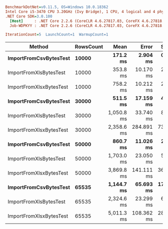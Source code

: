 ``` ini

BenchmarkDotNet=v0.11.5, OS=Windows 10.0.18362
Intel Core i5-3470 CPU 3.20GHz (Ivy Bridge), 1 CPU, 4 logical and 4 physical cores
.NET Core SDK=3.0.100
  [Host]     : .NET Core 2.2.6 (CoreCLR 4.6.27817.03, CoreFX 4.6.27818.02), 64bit RyuJIT
  Job-WDPKYY : .NET Core 2.2.6 (CoreCLR 4.6.27817.03, CoreFX 4.6.27818.02), 64bit RyuJIT

IterationCount=5  LaunchCount=1  WarmupCount=1  

```
|                  Method | RowsCount |       Mean |      Error |     StdDev |        Min |        Max |     Median |       Gen 0 |      Gen 1 |     Gen 2 | Allocated |
|------------------------ |---------- |-----------:|-----------:|-----------:|-----------:|-----------:|-----------:|------------:|-----------:|----------:|----------:|
|  **ImportFromCsvBytesTest** |     **10000** |   **171.2 ms** |   **2.904 ms** |  **0.7541 ms** |   **170.0 ms** |   **172.0 ms** |   **171.2 ms** |   **9333.3333** |  **2000.0000** |  **333.3333** |  **36.44 MB** |
|  ImportFromXlsBytesTest |     10000 |   353.8 ms |  10.170 ms |  2.6412 ms |   351.8 ms |   358.4 ms |   352.9 ms |  15000.0000 |  6000.0000 | 2000.0000 |  64.71 MB |
| ImportFromXlsxBytesTest |     10000 |   758.2 ms |  10.212 ms |  2.6520 ms |   755.6 ms |   762.3 ms |   757.8 ms |  25000.0000 | 11000.0000 | 3000.0000 | 110.87 MB |
|  **ImportFromCsvBytesTest** |     **30000** |   **511.5 ms** |  **17.159 ms** |  **4.4562 ms** |   **504.0 ms** |   **514.9 ms** |   **512.7 ms** |  **31000.0000** |  **7000.0000** | **1000.0000** |  **109.1 MB** |
|  ImportFromXlsBytesTest |     30000 | 1,050.8 ms |  33.740 ms |  8.7622 ms | 1,040.2 ms | 1,064.3 ms | 1,049.8 ms |  47000.0000 | 18000.0000 | 3000.0000 | 186.28 MB |
| ImportFromXlsxBytesTest |     30000 | 2,358.6 ms | 284.891 ms | 73.9854 ms | 2,228.2 ms | 2,405.3 ms | 2,378.8 ms |  67000.0000 | 23000.0000 | 4000.0000 |  331.5 MB |
|  **ImportFromCsvBytesTest** |     **50000** |   **860.7 ms** |  **11.026 ms** |  **2.8634 ms** |   **857.3 ms** |   **865.1 ms** |   **860.0 ms** |  **50000.0000** | **12000.0000** | **1000.0000** |    **182 MB** |
|  ImportFromXlsBytesTest |     50000 | 1,703.0 ms |  23.050 ms |  5.9861 ms | 1,695.9 ms | 1,709.7 ms | 1,703.3 ms |  76000.0000 | 28000.0000 | 2000.0000 | 315.85 MB |
| ImportFromXlsxBytesTest |     50000 | 3,869.8 ms | 141.111 ms | 36.6460 ms | 3,817.0 ms | 3,909.6 ms | 3,872.4 ms | 110000.0000 | 36000.0000 | 3000.0000 | 552.76 MB |
|  **ImportFromCsvBytesTest** |     **65535** | **1,144.7 ms** |  **65.693 ms** | **17.0602 ms** | **1,121.2 ms** | **1,162.6 ms** | **1,149.4 ms** |  **65000.0000** | **16000.0000** | **1000.0000** | **238.24 MB** |
|  ImportFromXlsBytesTest |     65535 | 2,324.6 ms |  23.299 ms |  6.0507 ms | 2,318.4 ms | 2,333.9 ms | 2,323.8 ms |  99000.0000 | 35000.0000 | 3000.0000 | 413.07 MB |
| ImportFromXlsxBytesTest |     65535 | 5,011.3 ms | 108.362 ms | 28.1414 ms | 4,977.1 ms | 5,054.4 ms | 5,012.6 ms | 145000.0000 | 48000.0000 | 3000.0000 | 723.66 MB |
